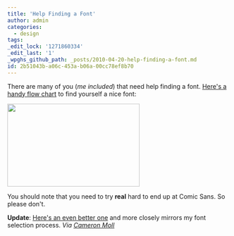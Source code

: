 ```yaml
---
title: 'Help Finding a Font'
author: admin
categories:
  - design
tags: 
_edit_lock: '1271860334'
_edit_last: '1'
_wpghs_github_path: _posts/2010-04-20-help-finding-a-font.md
id: 2b51043b-a06c-453a-b06a-00cc78ef8b70
---
```

<p>There are many of you (<em>me included</em>) that need help finding a font.  <a href="http://julianhansen.com/index.php?/alternative-type-finder/">Here's a handy flow chart</a> to find yourself a nice font:</p>
<p><a href="http://julianhansen.com/index.php?/alternative-type-finder/"><img src="https://chrisenns.com/wp-content/uploads/2010/04/findingafont1.jpg" alt="" title="Help Me Find a Font" width="300" height="188" class="aligncenter size-full wp-image-2178" /></a></p>
<p>You should note that you need to try <strong>real</strong> hard to end up at Comic Sans.  So please don't.</p>
<p><strong>Update</strong>:  <a href="https://chrisenns.com/wp-content/uploads/2010/04/infographiclarge_v2a1.jpg">Here's an even better one</a> and more closely mirrors my font selection process. <em>Via <a href="http://twitter.com/cameronmoll/status/12574307243">Cameron Moll</a></em></p>
